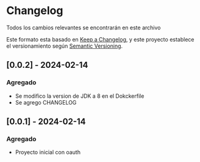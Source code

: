 # Changelog
Todos los cambios relevantes se encontrarán en este archivo

Este formato esta basado en [Keep a Changelog](https://keepachangelog.com/en/1.0.0/),
y este proyecto establece el versionamiento según [Semantic Versioning](https://semver.org/spec/v2.0.0.html).

## [0.0.2] - 2024-02-14
### Agregado
- Se modifico la version de JDK a 8 en el Dokckerfile
- Se agrego CHANGELOG

## [0.0.1] - 2024-02-14
### Agregado
- Proyecto inicial con oauth



